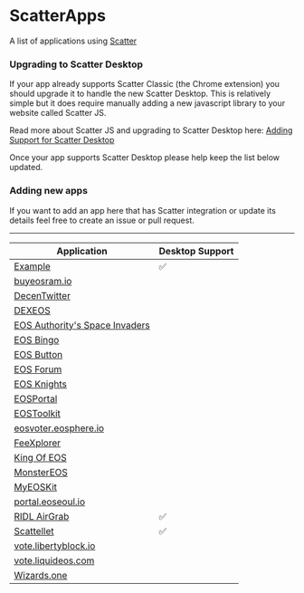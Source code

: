 # ScatterApps

A list of applications using [Scatter](https://get-scatter.com)

### Upgrading to Scatter Desktop

If your app already supports Scatter Classic (the Chrome extension) you should upgrade it to handle the new Scatter Desktop. This is relatively simple but it does require manually adding a new javascript library to your website called Scatter JS.

Read more about Scatter JS and upgrading to Scatter Desktop here: [Adding Support for Scatter Desktop](https://github.com/GetScatter/scatter-js/blob/master/README.md#switching-from-extension-only-to-extensiondesktop-support)

Once your app supports Scatter Desktop please help keep the list below updated.

### Adding new apps

If you want to add an app here that has Scatter integration or update its details feel free to create an issue or pull request.

-------------

| Application | Desktop Support |
| -- | -- |
| [Example](https://get-scatter.com) | :white_check_mark: |
| [buyeosram.io](https://buyeosram.io) | |
| [DecenTwitter](http://decentwitter.com) | |
| [DEXEOS](https://dexeos.io/) | | 
| [EOS Authority's Space Invaders](https://eosauthority.com/spaceMainnet) | |
| [EOS Bingo](https://eosbingo.net) | |
| [EOS Button](https://eosbutton.io) | |
| [EOS Forum](https://eos-forum.org) | |
| [EOS Knights](http://eosknights.io) | |
| [EOSPortal](http://eosportal.io) | |
| [EOSToolkit](https://eostoolkit.io) | |
| [eosvoter.eosphere.io](https://eosvoter.eosphere.io) | |
| [FeeXplorer](https://eos.feexplorer.io) | |
| [King Of EOS](https://kingofeos.com) | |
| [MonsterEOS](http://monstereos.io) | |
| [MyEOSKit](https://www.myeoskit.com) | |
| [portal.eoseoul.io](https://portal.eoseoul.io) | |
| [RIDL AirGrab](https://ridl.get-scatter.com) | :white_check_mark: |
| [Scattellet](https://scattellet.com) | :white_check_mark: |
| [vote.libertyblock.io](http://vote.libertyblock.io) | |
| [vote.liquideos.com](http://vote.liquideos.com) | |
| [Wizards.one](https://game.wizards.one) | |
